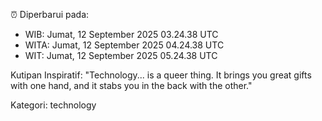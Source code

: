 ⏰ Diperbarui pada:
- WIB: Jumat, 12 September 2025 03.24.38 UTC
- WITA: Jumat, 12 September 2025 04.24.38 UTC
- WIT: Jumat, 12 September 2025 05.24.38 UTC

Kutipan Inspiratif:
"Technology... is a queer thing. It brings you great gifts with one hand, and it stabs you in the back with the other."


Kategori: technology

